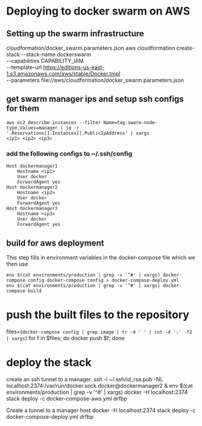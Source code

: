 # Deploying to docker swarm on AWS

## Setting up the swarm infrastructure 
cloudformation/docker_swarm.parameters.json
aws cloudformation create-stack --stack-name dockerswarm \
    --capabilities CAPABILITY_IAM \
    --template-url https://editions-us-east-1.s3.amazonaws.com/aws/stable/Docker.tmpl \
    --parameters file://aws/cloudformation/docker_swarm.parameters.json

## get swarm manager ips and setup ssh configs for them
    aws ec2 describe-instances --filter Name=tag:swarm-node-type,Values=manager | jq -r '.Reservations[].Instances[].PublicIpAddress' | xargs
    <ip1> <ip2> <ip3>

### add the following configs to ~/.ssh/config  
    Host dockermanager1
        Hostname <ip1>
        User docker
        ForwardAgent yes 
    Host dockermanager2
        Hostname <ip2>
        User docker
        ForwardAgent yes 
    Host dockermanager3
        Hostname <ip3>
        User docker
        ForwardAgent yes 


## build for aws deployment
This step fills in environment variables in the docker-compose file which we then use

    env $(cat environments/production | grep -v '^#' | xargs) docker-compose config docker-compose config > docker-compose-deploy.yml
    env $(cat environments/production | grep -v '^#' | xargs) docker-compose build 

# push the built files to the repository
files=(`docker-compose config | grep image | tr -d ' ' | cut -d ':' -f2 | xargs`) 
for f in $files; do docker push $f; done


# deploy the stack
  create an ssh tunnel to a manager. 
  ssh -i ~/.ssh/id_rsa.pub -NL localhost:2374:/var/run/docker.sock docker@dockermanager2 & 
env $(cat environments/production | grep -v '^#' | xargs) docker -H localhost:2374 stack deploy -c docker-compose-aws.yml drfbp






Create a tunnel to a manager host
    docker -H localhost:2374 stack deploy -c docker-compose-deploy.yml drfbp  
